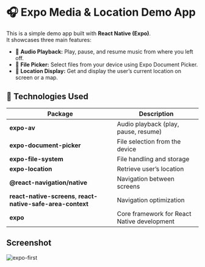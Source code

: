 # 🎧 Expo Media & Location Demo App

This is a simple demo app built with **React Native (Expo)**.  
It showcases three main features:

- 🎵 **Audio Playback:** Play, pause, and resume music from where you left off.  
- 📂 **File Picker:** Select files from your device using Expo Document Picker.  
- 📍 **Location Display:** Get and display the user’s current location on screen or a map.  



## 🚀 Technologies Used

| Package | Description |
|----------|-------------|
| **expo-av** | Audio playback (play, pause, resume) |
| **expo-document-picker** | File selection from the device |
| **expo-file-system** | File handling and storage |
| **expo-location** | Retrieve user’s location |
| **@react-navigation/native** | Navigation between screens |
| **react-native-screens**, **react-native-safe-area-context** | Navigation optimization |
| **expo** | Core framework for React Native development |


## Screenshot

![expo-first](https://github.com/user-attachments/assets/e6feb37f-970a-4028-893f-fcd03d34e30c)
